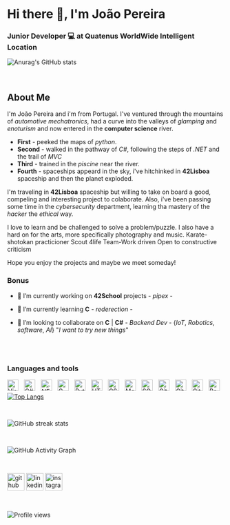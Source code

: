 # Hi there 👋, I'm João Pereira
### Junior Developer 💻 at Quatenus WorldWide Intelligent Location 

![Anurag's GitHub stats](https://github-readme-stats.vercel.app/api?username=fyetJP&show_icons=true&theme=radical)

<br />

## About Me

I'm João Pereira and i'm from Portugal. I've ventured through the mountains of *automotive mechatronics*, had a curve into the valleys of *glamping* and *enoturism* and now entered in the **computer science** river.

- **First** - peeked the maps of *python*.
- **Second** - walked in the pathway of *C#*, following the steps of *.NET* and the trail of *MVC*
- **Third** - trained in the *piscine* near the river.
- **Fourth** - spaceships appeard in the sky, i've hitchinked in **42Lisboa** spaceship and then the planet exploded.

I'm traveling in **42Lisboa** spaceship but willing to take on board a good, compeling and interesting project to colaborate. Also, i've been passing some time in the *cybersecurity* department, learning tha mastery of the *hacker* the *ethical* way.

I love to learn and be challenged to solve a problem/puzzle.
I also have a hard on for the arts, more specifically photography and music.
Karate-shotokan practicioner
Scout 4life
Team-Work driven
Open to constructive criticism

Hope you enjoy the projects and maybe we meet someday!

### Bonus

- 🔭 I’m currently working on **42School** projects - *pipex* - 
 
- 🌱 I’m currently learning **C** - *rederection* - 

- 👯 I’m looking to collaborate on **C** | **C#** - *Backend Dev* - {*IoT*, *Robotics*, *software*, *AI*} "*I want to try new things*" 

<br />
<br />

### Languages and tools

<img align="left" alt="Visual Studio Code" width="26px" src="https://cdn.jsdelivr.net/gh/devicons/devicon/icons/vscode/vscode-original.svg" style="padding-right:10px;" />
<img align="left" alt="C#" width="26px" src="https://cdn.jsdelivr.net/gh/devicons/devicon/icons/csharp/csharp-original.svg" style="padding-right:10px;" />
<img align="left" alt=".NET_core" width="26px" src="https://cdn.jsdelivr.net/gh/devicons/devicon/icons/dotnetcore/dotnetcore-original.svg" style="padding-right:10px;" />
<img align="left" alt="C" width="26px" src="https://cdn.jsdelivr.net/gh/devicons/devicon/icons/c/c-original.svg" style="padding-right:10px;" />
<img align="left" alt="Python" width="26px" src="https://cdn.jsdelivr.net/gh/devicons/devicon/icons/python/python-original.svg" style="padding-right:10px;" />
<img align="left" alt="HTML5" width="26px" src="https://cdn.jsdelivr.net/gh/devicons/devicon/icons/html5/html5-original.svg" style="padding-right:10px;" />
<img align="left" alt="CSS3" width="26px" src="https://cdn.jsdelivr.net/gh/devicons/devicon/icons/css3/css3-original.svg" style="padding-right:10px;" />
<img align="left" alt="MongoDB" width="26px" src="https://cdn.jsdelivr.net/gh/devicons/devicon/icons/mongodb/mongodb-original.svg" style="padding-right:10px;" />
<img align="left" alt="SQL_Server" width="26px" src="https://cdn.jsdelivr.net/gh/devicons/devicon/icons/microsoftsqlserver/microsoftsqlserver-plain.svg" style="padding-right:10px;" />
<img align="left" alt="Git" width="26px" src="https://cdn.jsdelivr.net/gh/devicons/devicon/icons/git/git-original.svg" style="padding-right:10px;" />
<img align="left" alt="GitHub" width="26px" src="https://user-images.githubusercontent.com/3369400/139447912-e0f43f33-6d9f-45f8-be46-2df5bbc91289.png" style="padding-right:10px;" />
<img align="left" alt="GitHub" width="26px" src="https://user-images.githubusercontent.com/3369400/139448065-39a229ba-4b06-434b-bc67-616e2ed80c8f.png" style="padding-right:10px;" />
<img align="left" alt="Bash" width="26px" src="https://cdn.jsdelivr.net/gh/devicons/devicon/icons/bash/bash-original.svg" />

<br />

[![Top Langs](https://github-readme-stats.vercel.app/api/top-langs/?username=fyetJP)](https://github.com/anuraghazra/github-readme-stats)

<br />

![GitHub streak stats](https://github-readme-streak-stats.herokuapp.com/?user=fyetJP)

<br />

![GitHub Activity Graph](https://activity-graph.herokuapp.com/graph?username=fyetJP)

<br />

[<img src='https://cdn.jsdelivr.net/npm/simple-icons@3.0.1/icons/github.svg' alt='github' height='40'>](https://github.com/https://github.com/fyetJP/fyetJP)  [<img src='https://cdn.jsdelivr.net/npm/simple-icons@3.0.1/icons/linkedin.svg' alt='linkedin' height='40'>](https://www.linkedin.com/in/https://www.linkedin.com/in/joao-p-p-pereira/)  [<img src='https://cdn.jsdelivr.net/npm/simple-icons@3.0.1/icons/instagram.svg' alt='instagram' height='40'>](https://www.instagram.com/https://instagram.com/fyet_art.jpeg/)

<br />

![Profile views](https://gpvc.arturio.dev/fyetJP)

